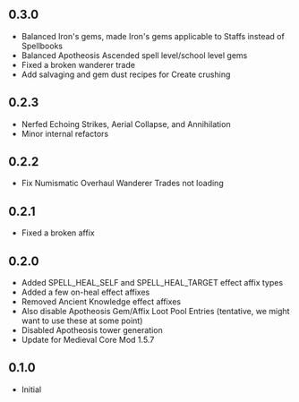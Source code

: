 ## 0.3.0
- Balanced Iron's gems, made Iron's gems applicable to Staffs instead of Spellbooks
- Balanced Apotheosis Ascended spell level/school level gems
- Fixed a broken wanderer trade
- Add salvaging and gem dust recipes for Create crushing

## 0.2.3
- Nerfed Echoing Strikes, Aerial Collapse, and Annihilation
- Minor internal refactors

## 0.2.2
- Fix Numismatic Overhaul Wanderer Trades not loading

## 0.2.1
- Fixed a broken affix

## 0.2.0
- Added SPELL_HEAL_SELF and SPELL_HEAL_TARGET effect affix types
- Added a few on-heal effect affixes
- Removed Ancient Knowledge effect affixes
- Also disable Apotheosis Gem/Affix Loot Pool Entries (tentative, we might want to use these at some point)
- Disabled Apotheosis tower generation
- Update for Medieval Core Mod 1.5.7

## 0.1.0
- Initial
